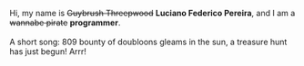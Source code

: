 Hi, my name is ~~Guybrush Threepwood~~ **Luciano Federico Pereira**, and I am a ~~wannabe pirate~~ **programmer**.<br><br>A short song: 809 bounty of doubloons gleams in the sun, a treasure hunt has just begun! Arrr!
